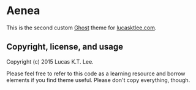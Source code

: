 # Aenea 

This is the second custom [Ghost](http://ghost.org/) theme for [lucasktlee.com](http://lucasktlee.com/). 

## Copyright, license, and usage 

Copyright (c) 2015 Lucas K.T. Lee. 

Please feel free to refer to this code as a learning resource and borrow elements if you find theme useful. Please don't copy everything, though.